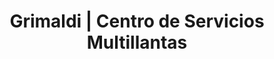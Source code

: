 ---
title: "Grimaldi | Centro de Servicios Multillantas"
url: /general-escobedo/grimaldi-centro-de-servicios-multillantas/
shop: neumáticos
---
